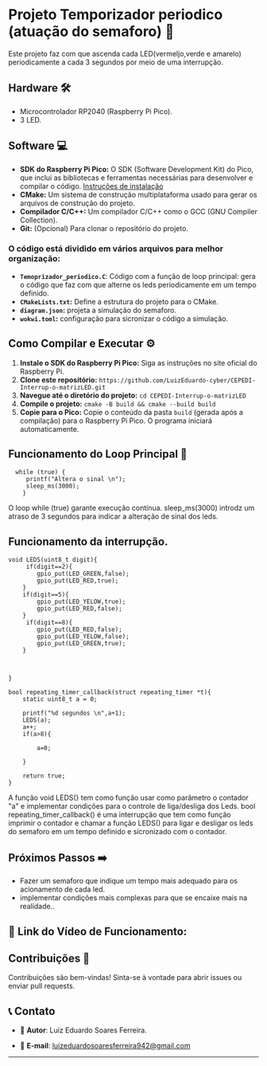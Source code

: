 # Projeto Temporizador periodico (atuação do semaforo) 🚀

Este projeto faz com que ascenda cada LED(vermeljo,verde e amarelo) periodicamente a cada 3 segundos por meio de uma interrupção.
## Hardware 🛠️

- Microcontrolador RP2040 (Raspberry Pi Pico).
- 3 LED.

## Software 💻

* **SDK do Raspberry Pi Pico:** O SDK (Software Development Kit) do Pico, que inclui as bibliotecas e ferramentas necessárias para desenvolver e compilar o código. [Instruções de instalação](https://www.raspberrypi.com/documentation/pico/getting-started/)
* **CMake:** Um sistema de construção multiplataforma usado para gerar os arquivos de construção do projeto.
* **Compilador C/C++:**  Um compilador C/C++ como o GCC (GNU Compiler Collection).
* **Git:** (Opcional) Para clonar o repositório do projeto.


### O código está dividido em vários arquivos para melhor organização:

- **`Temoprizador_periodico.C`**: Código com a função de loop principal: gera o código que faz com que alterne os leds periodicamente em um tempo definido.
- **`CMakeLists.txt`:** Define a estrutura do projeto para o CMake.
- **`diagram.json`:** projeta a simulação do semaforo.
- **`wokwi.toml`:** configuração para sicronizar o código a simulação.




## Como Compilar e Executar ⚙️

1. **Instale o SDK do Raspberry Pi Pico:** Siga as instruções no site oficial do Raspberry Pi.
2. **Clone este repositório:** `https://github.com/LuizEduardo-cyber/CEPEDI-Interrup-o-matrizLED.git`
3. **Navegue até o diretório do projeto:** `cd CEPEDI-Interrup-o-matrizLED`
4. **Compile o projeto:** `cmake -B build && cmake --build build`
5. **Copie para o Pico:** Copie o conteúdo da pasta `build` (gerada após a compilação) para o Raspberry Pi Pico. O programa iniciará automaticamente.


## Funcionamento do Loop Principal 🔄 
```
  while (true) {
     printf("Altera o sinal \n");
     sleep_ms(3000);
    }
  ```
O loop while (true) garante execução contínua. sleep_ms(3000) introdz um atraso de 3 segundos para indicar a alteração de sinal dos leds.

## Funcionamento da interrupção.
```
void LEDS(uint8_t digit){
     if(digit==2){
        gpio_put(LED_GREEN,false);
        gpio_put(LED_RED,true);
    }
    if(digit==5){
        gpio_put(LED_YELOW,true);
        gpio_put(LED_RED,false);
    }
     if(digit==8){
        gpio_put(LED_RED,false);
        gpio_put(LED_YELOW,false);
        gpio_put(LED_GREEN,true);
    }
    


}

bool repeating_timer_callback(struct repeating_timer *t){
    static uint8_t a = 0;

    printf("%d segundos \n",a+1);
    LEDS(a);
    a++;
    if(a>8){
         
        a=0;

    }
   
    return true;
}
  ```
A função void LEDS(} tem como função usar como parâmetro o contador "a" e implementar condições para o controle de liga/desliga dos Leds. bool repeating_timer_callback() é uma interrupção que tem como função imprimir o contador e chamar a função LEDS() para ligar e desligar os leds do semaforo em um tempo definido e sicronizado com o contador.
## Próximos Passos ➡️

- Fazer um semaforo que indique um tempo mais adequado para os acionamento de cada led.
- implementar condições mais complexas para que se encaixe mais na realidade..
  
 ## 🔗 Link do Vídeo de Funcionamento:
 

 ## Contribuições 🤝

Contribuições são bem-vindas! Sinta-se à vontade para abrir issues ou enviar pull requests.

## 📞 Contato

- 👤 **Autor**: Luiz Eduardo Soares Ferreira.
 
- 📧 **E-mail**: luizeduardosoaresferreira942@gmail.com 

--- 


